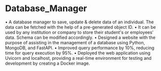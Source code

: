 # Database_Manager
• A database manager to save, update & delete data of an individual. The data can be fetched with the help of a pre-generated object ID.
• It can be used by any institution or company to store their student's or employees' data. Schema can be modified
accordingly.
• Designed a website with the purpose of assisting in the management of a database using Python, MongoDB, and FastAPI.
• Improved query performance by 10%, reducing time for query execution by 95%.
• Deployed the web application using Uvicorn and localhost, providing a real-time environment for testing and
development by creating a Docker image.
